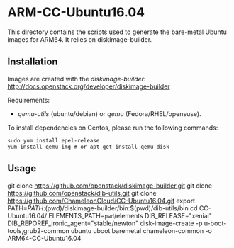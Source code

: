 # ARM-CC-Ubuntu16.04

This directory contains the scripts used to generate the bare-metal Ubuntu
images for ARM64. It relies on diskimage-builder.

## Installation

Images are created with the *diskimage-builder*:
http://docs.openstack.org/developer/diskimage-builder

Requirements:
- *qemu-utils* (ubuntu/debian) or *qemu* (Fedora/RHEL/opensuse).

To install dependencies on Centos, please run the following commands:

```
sudo yum install epel-release
yum install qemu-img # or apt-get install qemu-disk
```
## Usage

git clone https://github.com/openstack/diskimage-builder.git
git clone https://github.com/openstack/dib-utils.git
git clone https://github.com/ChameleonCloud/CC-Ubuntu16.04.git
export PATH=$PATH:$(pwd)/diskimage-builder/bin:$(pwd)/dib-utils/bin
cd CC-Ubuntu16.04/
ELEMENTS_PATH=`pwd`/elements DIB_RELEASE="xenial" DIB_REPOREF_ironic_agent="stable/newton" disk-image-create -p u-boot-tools,grub2-common ubuntu uboot baremetal chameleon-common -o ARM64-CC-Ubuntu16.04
